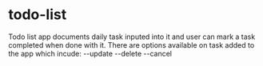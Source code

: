 # todo-list
Todo list app documents daily task inputed into it and user can mark a task completed when done with it. 
There are options available on task added to the app which incude:
--update
--delete
--cancel
